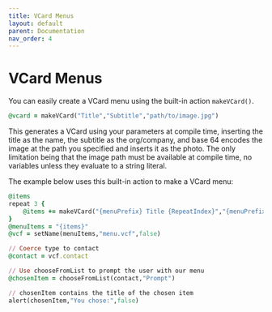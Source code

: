 ```yaml
---
title: VCard Menus
layout: default
parent: Documentation
nav_order: 4
---
```


# VCard Menus

You can easily create a VCard menu using the built-in action `makeVCard()`.

```ruby
@vcard = makeVCard("Title","Subtitle","path/to/image.jpg")
```

This generates a VCard using your parameters at compile time, inserting the title as the name, the subtitle as the org/company, and base 64 encodes the image at the path you specified and inserts it as the photo. The only limitation being that the image path must be available at compile time, no variables unless they evaluate to a string literal.

The example below uses this built-in action to make a VCard menu:

```ruby
@items
repeat 3 {
    @items += makeVCard("{menuPrefix} Title {RepeatIndex}","{menuPrefix} Subtitle","assets/cherri_icon.png")
}
@menuItems = "{items}"
@vcf = setName(menuItems,"menu.vcf",false)

// Coerce type to contact
@contact = vcf.contact

// Use chooseFromList to prompt the user with our menu
@chosenItem = chooseFromList(contact,"Prompt")

// chosenItem contains the title of the chosen item
alert(chosenItem,"You chose:",false)
```
